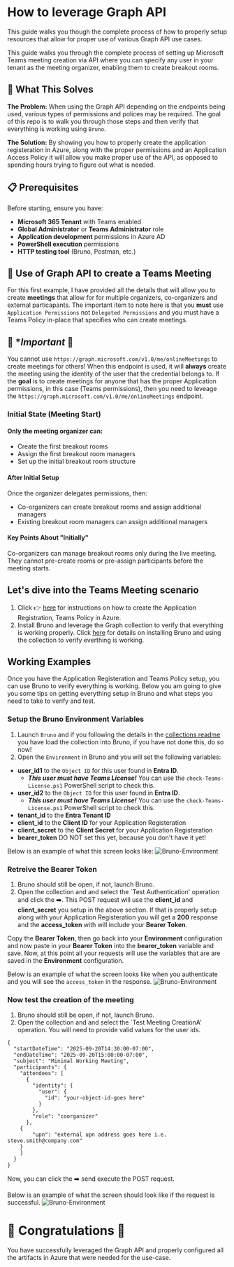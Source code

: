 # How to leverage Graph API
This guide walks you though the complete process of how to properly setup resources that allow for proper use of various Graph API use cases. 

This guide walks you through the complete process of setting up Microsoft Teams meeting creation via API where you can specify any user in your tenant as the meeting organizer, enabling them to create breakout rooms.

## 🎯 What This Solves
**The Problem:** When using the Graph API depending on the endpoints being used, various types of permissions and polices may be required. The goal of this repo is to walk you through those steps and then verify that everything is working using `Bruno`.

**The Solution:** By showing you how to properly create the application registeration in Azure, along with the proper permissions and an Application Access Policy it will allow you make proper use of the API, as opposed to spending hours trying to figure out what is needed.

## 📋 Prerequisites

Before starting, ensure you have:

- **Microsoft 365 Tenant** with Teams enabled
- **Global Administrator** or **Teams Administrator** role
- **Application development** permissions in Azure AD
- **PowerShell execution** permissions
- **HTTP testing tool** (Bruno, Postman, etc.)

## 🥇 Use of Graph API to create a Teams Meeting
For this first example, I have provided all the details that will allow you to create **meetings** that allow for for multiple organizers, co-organizers and external particapants.  The important item to note here is that you **must** use `Application Permissions` not `Delegated Permissions` and you must have a Teams Policy in-place that specifies who can create meetings.  

## 🎯 **Important* 🎯
You cannot use `https://graph.microsoft.com/v1.0/me/onlineMeetings` to create meetings for others!  When this endpoint is used, it will **always** create the meeting using the identity of the user that the credential belongs to.  If the **goal** is to create meetings for anyone that has the proper Application permissions, in this case (Teams permissions), then you need to leveage the `https://graph.microsoft.com/v1.0/me/onlineMeetings` endpoint.

### Initial State (Meeting Start)
#### Only the meeting organizer can:
- Create the first breakout rooms
- Assign the first breakout room managers
- Set up the initial breakout room structure

#### After Initial Setup
Once the organizer delegates permissions, then:

- Co-organizers can create breakout rooms and assign additional managers
- Existing breakout room managers can assign additional managers

#### Key Points About "Initially"
Co-organizers can manage breakout rooms only during the live meeting. They cannot pre-create rooms or pre-assign participants before the meeting starts.

## Let's dive into the Teams Meeting scenario
1. Click 👉 [here](./teams/readme.md) for instructions on how to create the Application Registration, Teams Policy in Azure.
2. Install Bruno and leverage the Graph collection to verify that everything is working properly.  Click [here](./collections/readme.md) for details on installing Bruno and using the collection to verify everthing is working.

## Working Examples
Once you have the Application Registeration and Teams Policy setup, you can use Bruno to verify everything is working.  Below you am going to give you some tips on getting everything setup in Bruno and what steps you need to take to verify and test.

### Setup the Bruno Environment Variables
1. Launch `Bruno` and if you following the details in the [collections readme](./.collections/readme.md) you have load the collection into Bruno, if you have not done this, do so now!
2. Open the `Environment` in Bruno and you will set the following variables:
- **user_id1** to the `Object ID` for this user found in **Entra ID**.
  - ***This user must have Teams License!*** You can use the `check-Teams-License.ps1` PowerShell script to check this.
- **user_id2** to the `Object ID` for this user found in **Entra ID**.
  - ***This user must have Teams License!*** You can use the `check-Teams-License.ps1` PowerShell script to check this.
- **tenant_id** to the **Entra Tenant ID**
- **client_id** to the **Client ID** for your Application Registeration
- **client_secret** to the **Client Secret** for your Application Registeration
- **bearer_token** DO NOT set this yet, because you don't have it yet!

Below is an example of what this screen looks like:
![Bruno-Environment](./images/Bruno-Environment.jpg)

### Retreive the Bearer Token
1. Bruno should still be open, if not, launch Bruno.
2. Open the collection and and select the `Test Authentication' operation and click the ➡️.
This POST request will use the **client_id** and **client_secret** you setup in the above section.  If that is properly setup along with your Application Registeration you will get a **200** response and the **access_token** with will include your **Bearer Token**.

Copy the **Bearer Token**, then go back into your **Environment** configuration and now paste in your **Bearer Token** into the **bearer_token** variable and save.  Now, at this point all your requests will use the variables that are are saved in the **Environment** configuration.

Below is an example of what the screen looks like when you authenticate and you will see the `access_token` in the response.
![Bruno-Environment](./images/Bruno-Auth.jpg)

### Now test the creation of the meeting
1. Bruno should still be open, if not, launch Bruno.
2. Open the collection and and select the `Test Meeting CreationA' operation.
You will need to provide valid values for the user ids.

```
{
  "startDateTime": "2025-09-20T14:30:00-07:00",
  "endDateTime": "2025-09-20T15:00:00-07:00",
  "subject": "Minimal Working Meeting",
  "participants": {
    "attendees": [
      {
        "identity": {
          "user": {
            "id": "your-object-id-goes here"
          }
        },
        "role": "coorganizer"
      },
    {
        "upn": "external upn address goes here i.e. steve.smith@company.com"
    }
    ]
  }
}
```
Now, you can click the ➡️ send execute the POST request.

Below is an example of what the screen should look like if the request is successful.
![Bruno-Environment](./images/Bruno-Create-Meeting.jpg)

# 👏 Congratulations 👏
You have successfully leveraged the Graph API and properly configured all the artifacts in Azure that were needed for the use-case.



  






